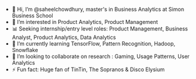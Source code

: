 - 👋 Hi, I’m @saheelchowdhury, master's in Business Analytics at Simon Business School
- 👀 I’m interested in Product Analytics, Product Management
- 📊 Seeking internship/entry level roles: Product Management, Business Analyst, Product Analytics, Data Analytics 
- 🌱 I’m currently learning TensorFlow, Pattern Recognition, Hadoop, Snowflake
- 💞️ I’m looking to collaborate on research : Gaming, Usage Patterns, User Analytics 
- ⚡ Fun fact: Huge fan of TinTin, The Sopranos & Disco Elysium 

<!---
saheelchowdhury/saheelchowdhury is a ✨ special ✨ repository because its `README.md` (this file) appears on your GitHub profile.
You can click the Preview link to take a look at your changes.
--->
